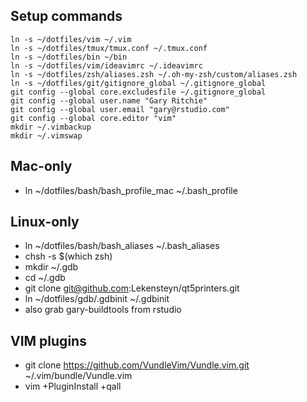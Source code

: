 Setup commands
--------------

```
ln -s ~/dotfiles/vim ~/.vim
ln -s ~/dotfiles/tmux/tmux.conf ~/.tmux.conf
ln -s ~/dotfiles/bin ~/bin
ln -s ~/dotfiles/vim/ideavimrc ~/.ideavimrc
ln -s ~/dotfiles/zsh/aliases.zsh ~/.oh-my-zsh/custom/aliases.zsh
ln -s ~/dotfiles/git/gitignore_global ~/.gitignore_global
git config --global core.excludesfile ~/.gitignore_global
git config --global user.name "Gary Ritchie"
git config --global user.email "gary@rstudio.com" 
git config --global core.editor "vim"
mkdir ~/.vimbackup
mkdir ~/.vimswap
```

Mac-only
----------

* ln ~/dotfiles/bash/bash_profile_mac ~/.bash_profile

Linux-only
----------

* ln ~/dotfiles/bash/bash_aliases ~/.bash_aliases
* chsh -s $(which zsh)
* mkdir ~/.gdb
* cd ~/.gdb
* git clone git@github.com:Lekensteyn/qt5printers.git
* ln ~/dotfiles/gdb/.gdbinit ~/.gdbinit
* also grab gary-buildtools from rstudio 

VIM plugins
-----------

* git clone https://github.com/VundleVim/Vundle.vim.git ~/.vim/bundle/Vundle.vim
* vim +PluginInstall +qall

